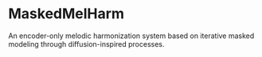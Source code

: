 # MaskedMelHarm
An encoder-only melodic harmonization system based on iterative masked modeling through diffusion-inspired processes.
